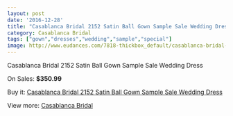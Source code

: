 ```yaml
---
layout: post
date: '2016-12-28'
title: "Casablanca Bridal 2152 Satin Ball Gown Sample Sale Wedding Dress"
category: Casablanca Bridal
tags: ["gown","dresses","wedding","sample","special"]
image: http://www.eudances.com/7818-thickbox_default/casablanca-bridal-2152-satin-ball-gown-sample-sale-wedding-dress.jpg
---
```

Casablanca Bridal 2152 Satin Ball Gown Sample Sale Wedding Dress

On Sales: **$350.99**
<a href="https://www.eudances.com/en/casablanca-bridal/2757-casablanca-bridal-2152-satin-ball-gown-sample-sale-wedding-dress.html"><amp-img layout="responsive" width="600" height="600" src="//www.eudances.com/7818-thickbox_default/casablanca-bridal-2152-satin-ball-gown-sample-sale-wedding-dress.jpg" alt="Casablanca Bridal 2152 Satin Ball Gown Sample Sale Wedding Dress 0" /></a>
<a href="https://www.eudances.com/en/casablanca-bridal/2757-casablanca-bridal-2152-satin-ball-gown-sample-sale-wedding-dress.html"><amp-img layout="responsive" width="600" height="600" src="//www.eudances.com/7819-thickbox_default/casablanca-bridal-2152-satin-ball-gown-sample-sale-wedding-dress.jpg" alt="Casablanca Bridal 2152 Satin Ball Gown Sample Sale Wedding Dress 1" /></a>
<a href="https://www.eudances.com/en/casablanca-bridal/2757-casablanca-bridal-2152-satin-ball-gown-sample-sale-wedding-dress.html"><amp-img layout="responsive" width="600" height="600" src="//www.eudances.com/7820-thickbox_default/casablanca-bridal-2152-satin-ball-gown-sample-sale-wedding-dress.jpg" alt="Casablanca Bridal 2152 Satin Ball Gown Sample Sale Wedding Dress 2" /></a>
<a href="https://www.eudances.com/en/casablanca-bridal/2757-casablanca-bridal-2152-satin-ball-gown-sample-sale-wedding-dress.html"><amp-img layout="responsive" width="600" height="600" src="//www.eudances.com/7821-thickbox_default/casablanca-bridal-2152-satin-ball-gown-sample-sale-wedding-dress.jpg" alt="Casablanca Bridal 2152 Satin Ball Gown Sample Sale Wedding Dress 3" /></a>

Buy it: [Casablanca Bridal 2152 Satin Ball Gown Sample Sale Wedding Dress](https://www.eudances.com/en/casablanca-bridal/2757-casablanca-bridal-2152-satin-ball-gown-sample-sale-wedding-dress.html "Casablanca Bridal 2152 Satin Ball Gown Sample Sale Wedding Dress")

View more: [Casablanca Bridal](https://www.eudances.com/en/4-casablanca-bridal "Casablanca Bridal")